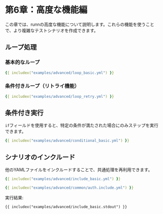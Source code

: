 # 第6章：高度な機能編

この章では、runnの高度な機能について説明します。これらの機能を使うことで、より複雑なテストシナリオを作成できます。

## ループ処理

### 基本的なループ

```yaml
{{ includex("examples/advanced/loop_basic.yml") }}
```

### 条件付きループ（リトライ機能）

```yaml
{{ includex("examples/advanced/loop_retry.yml") }}
```

## 条件付き実行

`if`フィールドを使用すると、特定の条件が満たされた場合にのみステップを実行できます。

```yaml
{{ includex("examples/advanced/conditional_basic.yml") }}
```

## シナリオのインクルード

他のYAMLファイルをインクルードすることで、共通処理を再利用できます。

```yaml
{{ includex("examples/advanced/include_basic.yml") }}
```

```yaml
{{ includex("examples/advanced/common/auth.include.yml") }}
```

実行結果:
```
{{ includex("examples/advanced/include_basic.stdout") }}
```
